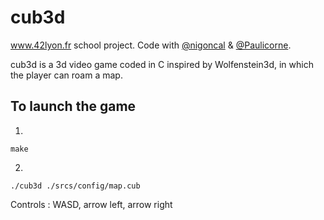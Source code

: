 # cub3d

www.42lyon.fr school project. Code with [@nigoncal](https://github.com/nigoncal) & [@Paulicorne](https://github.com/Paulicorne).

cub3d is a 3d video game coded in C inspired by Wolfenstein3d, in which the player can roam a map.

## To launch the game
1)
```
make
```
2)
```
./cub3d ./srcs/config/map.cub
```
Controls : WASD, arrow left, arrow right
